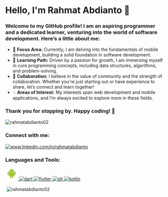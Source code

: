 <h1>Hello, I'm Rahmat Abdianto 👋</h1>
<h3>Welcome to my GitHub profile! I am an aspiring programmer and a dedicated learner, venturing into the world of software development. Here’s a little about me:</h3>

<ul>
    <li>🔭 <strong>Focus Area:</strong> Currently, I am delving into the fundamentals of mobile development, building a solid foundation in software development.</li>
    <li>🌱 <strong>Learning Path:</strong> Driven by a passion for growth, I am immersing myself in core programming concepts, including data structures, algorithms, and problem-solving.</li>
    <li>👯 <strong>Collaboration:</strong> I believe in the value of community and the strength of collaboration. Whether you're just starting out or have experience to share, let’s connect and learn together!</li>
    <li>💡 <strong>Areas of Interest:</strong> My interests span web development and mobile applications, and I’m always excited to explore more in these fields.</li>
   
</ul>

<h3>Thank you for stopping by. Happy coding! 🚀</h3>


<p align="left"> <img src="https://komarev.com/ghpvc/?username=rahmatabdianto02&label=Profile%20views&color=0e75b6&style=flat" alt="rahmatabdianto02" /> </p>

<h3 align="left">Connect with me:</h3>
<p align="left">
<a href="https://www.linkedin.com/in/rahmatabdianto/" target="blank"><img align="center" src="https://raw.githubusercontent.com/rahuldkjain/github-profile-readme-generator/master/src/images/icons/Social/linked-in-alt.svg" alt="www.linkedin.com/in/rahmatabdianto" height="30" width="40" /></a>
</p>

<h3 align="left">Languages and Tools:</h3>
<p align="left"> <a href="https://developer.android.com" target="_blank" rel="noreferrer"> <img src="https://raw.githubusercontent.com/devicons/devicon/master/icons/android/android-original-wordmark.svg" alt="android" width="40" height="40"/> </a> <a href="https://dart.dev" target="_blank" rel="noreferrer"> <img src="https://www.vectorlogo.zone/logos/dartlang/dartlang-icon.svg" alt="dart" width="40" height="40"/> </a> <a href="https://flutter.dev" target="_blank" rel="noreferrer"> <img src="https://www.vectorlogo.zone/logos/flutterio/flutterio-icon.svg" alt="flutter" width="40" height="40"/> </a> <a href="https://git-scm.com/" target="_blank" rel="noreferrer"> <img src="https://www.vectorlogo.zone/logos/git-scm/git-scm-icon.svg" alt="git" width="40" height="40"/> </a> <a href="https://kotlinlang.org" target="_blank" rel="noreferrer"> <img src="https://www.vectorlogo.zone/logos/kotlinlang/kotlinlang-icon.svg" alt="kotlin" width="40" height="40"/> </a> </p>

<p>&nbsp;<img align="center" src="https://github-readme-stats.vercel.app/api?username=rahmatabdianto02&show_icons=true&locale=en" alt="rahmatabdianto02" /></p>
